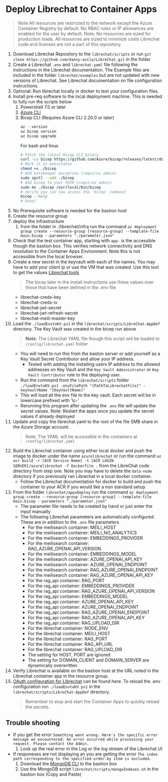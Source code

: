 # Deploy Librechat to Container Apps
> Note All resources are restricted to the network except the Azure Container Registry by default. No RBAC roles or IP allowances are enabled for the user by default.
> Note: No resources are sized for production loads. All resources are sized to minimize costs
> Librechat code and licenses are not a part of this repository.

1. Download Librechat Repository to the `librechat/scripts` or run `git clone https://github.com/danny-avila/LibreChat.git` in the folder
1. Create a Librechat `.env` and `librechat.yaml` file following the instructions in the Librechat documentation. The Example files are included in the folder `librechat/examples` but are not updated with new versions of Librechat. See Librechat documentation on file configuration instructions.
1. Optional: Run librechat locally in docker to test your configuration files.
1. Install pre-req software to the local deployment machine. This is needed to fully run the scripts below
    1. Powershell 7.0 or later
    1. [Azure CLI](https://learn.microsoft.com/en-us/cli/azure/install-azure-cli-windows?tabs=azure-cli)
    1. Bicep CLI (Requires Azure CLI 2.20.0 or later)
        ```powershell
        az --version
        az bicep version
        az bicep upgrade
        ```
        For bash and linux
        ```bash
        # Fetch the latest Bicep CLI binary
        curl -Lo bicep https://github.com/Azure/bicep/releases/latest/download/bicep-osx-x64
        # Mark it as executable
        chmod +x ./bicep
        # Add Gatekeeper exception (requires admin)
        sudo spctl --add ./bicep
        # Add bicep to your PATH (requires admin)
        sudo mv ./bicep /usr/local/bin/bicep
        # Verify you can now access the 'bicep' command
        bicep --help
        # Done!
        ```
1. No Prerequisite software is needed for the bastion host
1. Create the resource group
1. deploy the infrastructure
    1. from the folder in ./librechat/infra run the command `az deployment group create --resource-group [resource-group] --template-file main.bicep --parameters "./parameter.json"`
1. Check that the test container app, starting with `app-` is the accessible though the bastion box. This verifies network connectivity and DNS resolution to the Container Apps Environment. Note this is not accessible from the local browser.
1. Create a new secret in the keyvault with each of the names. You may have to add your client ip or use the VM that was created. Use this tool to get the values [Librechat tools](https://www.librechat.ai/toolkit/creds_generator)
    > The bicep later in the install instructions use these values over those that have been defined in the .env file
    * librechat-creds-key
    * librechat-creds-iv
    * librechat-jwt-secret
    * librechat-jwt-refresh-secret
    * librechat-meili-master-key
1. Load the `./loadEnvtoKV.ps1` in the `librechat/scripts/LibreChat-AppDef` directory. The Key Vault was created in the bicep run above
    > <b>Note:</b> The Librechat YAML file though this script will be loaded to `/config/librechat.yaml` folder
    * You will need to run this from the baston server or add yourself as a Key Vault Secret Contributor and allow your IP address. 
        * Tested with adding the installing users IP address to the allowed addresses on Key Vault and the `Key Vault Administrator` or `Key Vault Contributor` role to the deploying user.
    * Run the command from the `librechat/scripts` folder  `./loadEnvtoKV.ps1 -envFilePath "[PathToLibrechatFile]" -keyVaultName "[KeyVaultName]"`
    * This will load all the env file to the key vault. Each secret will be in lowercase prefixed with 'lc-'
    * Rerunning this program after updating the `.env` file will update the secret values. Note: Restart the apps once you update the secret values if already deployed 
1. Update and copy the librechat.yaml to the root of the file SMB share in the Azure Storage account. 
    > Note: The YAML will be accessible in the containers at `/config/librechat.yaml`
1. Build the Librechat container using either local docker and push the image to docker under the name `azurelibrechat` or run the command `az acr build -r [ACR Service Name] -t [ACR LOGIN SERVER]/azurelibrechat -f Dockerfile .` from the LibreChat code directory from step one. Note you may have to delete the `data-node` directory if you previously ran Librechat in a local docker container.
    * Follow the Librechat documentation for docker to build and push the container to your ACR if you would like a non standard setup. 
1. From the folder `librechat/appsDeploy` run the command `az deployment group create --resource-group [resource-group] --template-file main.bicep --parameters "./parameter.json"` 
    * The parameter file needs to be created by hand or just enter the input manually
    * The following Librechat parameters are automatically configured. These are in addition to the `.env` file parameters
        * For the meilisearch container: MEILI_HOST
        * For the meilisearch container: MEILI_NO_ANALYTICS
        * For the meilisearch container: EMBEDDINGS_PROVIDER
        * For the meilisearch container: RAG_AZURE_OPENAI_API_VERSION
        * For the meilisearch container: EMBEDDINGS_MODEL
        * For the meilisearch container: AZURE_OPENAI_API_KEY
        * For the meilisearch container: AZURE_OPENAI_ENDPOINT
        * For the meilisearch container: RAG_AZURE_OPENAI_ENDPOINT
        * For the meilisearch container: RAG_AZURE_OPENAI_API_KEY
        * For the rag_api container: RAG_PORT
        * For the rag_api container: EMBEDDINGS_PROVIDER
        * For the rag_api container: RAG_AZURE_OPENAI_API_VERSION
        * For the rag_api container: EMBEDDINGS_MODEL
        * For the rag_api container: AZURE_OPENAI_API_KEY
        * For the rag_api container: AZURE_OPENAI_ENDPOINT
        * For the rag_api container: RAG_AZURE_OPENAI_ENDPOINT
        * For the rag_api container: RAG_AZURE_OPENAI_API_KEY
        * For the rag_api container: RAG_UPLOAD_DIR
        * For the librechat container: NODE_ENV
        * For the librechat container: MEILI_HOST
        * For the librechat container: RAG_PORT
        * For the librechat container: RAG_API_URL
        * For the librechat container: RAG_UPLOAD_DIR
        * The setting for HOST, PORT are ignored
        * The setting for DOMAIN_CLIENT and DOMAIN_SERVER are dynamically overwritten
1. Verify Librechat is available on the bastion host at the URL noted in the Librechat container app in the resource group.
1. [OAuth configuration for Librechat](https://www.librechat.ai/docs/configuration/authentication/OAuth2-OIDC/azure) can be found here. To reload the .env configuration run `./loadEnvtoKV.ps1` in the `librechat/scripts/LibreChat-AppDef` directory. 
    > Remember to stop and start the Container Apps to quickly reload the secrets.


## Trouble shooting
* If you get the error `Something went wrong. Here's the specific error message we encountered: An error occurred while processing your request. Please contact the Admin.`
    1. Look up the real error in the Log or the log stream of the Librechat UI
* If responeses are not displaying an you are getting the error `The index path corresponding to the specified order-by item is excluded.`
    1. Download the [MongoDB CLI](https://www.mongodb.com/try/download/shell) to the bastion box
    1. Use the MongoDB script `librechat/scripts/mongoIndexes.sh` in the bastion box (Copy and Paste)
